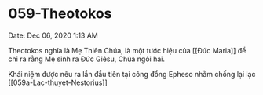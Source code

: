 # 059-Theotokos

Date: Dec 06, 2020 1:13 AM

Theotokos nghĩa là Mẹ Thiên Chúa, là một tước hiệu của [[Đức Maria]] để chỉ ra rằng Mẹ sinh ra Đức Giêsu, Chúa ngôi hai.

Khái niệm được nêu ra lần đầu tiên tại công đồng Epheso nhằm chống lại lạc  [[059a-Lac-thuyet-Nestorius]]